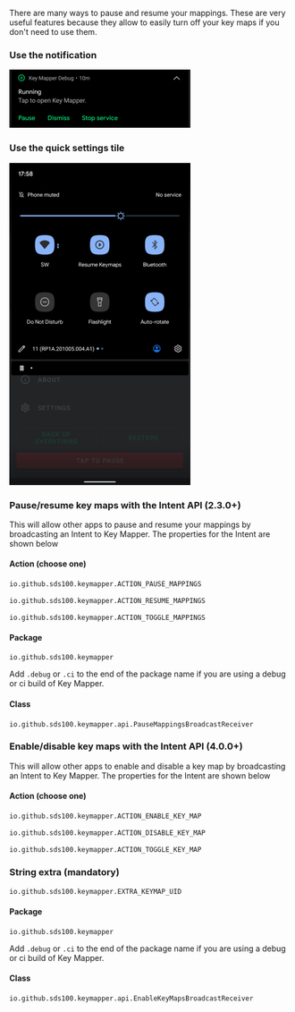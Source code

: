 There are many ways to pause and resume your mappings. These are very useful features because they allow to easily turn off your key maps if you don't need to use them.

### Use the notification

![](../images/notification-toggle-mappings.png)

### Use the quick settings tile

![](../images/pause-keymaps-quick-settings.png)

### Pause/resume key maps with the Intent API (2.3.0+)

This will allow other apps to pause and resume your mappings by broadcasting an Intent to Key Mapper. The properties for the Intent are shown below

#### Action (choose one)
```
io.github.sds100.keymapper.ACTION_PAUSE_MAPPINGS
```
```
io.github.sds100.keymapper.ACTION_RESUME_MAPPINGS
```
```
io.github.sds100.keymapper.ACTION_TOGGLE_MAPPINGS
```
  
#### Package

```
io.github.sds100.keymapper
```

Add `.debug` or `.ci` to the end of the package name if you are using a debug or ci build of Key Mapper.

#### Class

```
io.github.sds100.keymapper.api.PauseMappingsBroadcastReceiver
```

### Enable/disable key maps with the Intent API (4.0.0+)

This will allow other apps to enable and disable a key map by broadcasting an Intent to Key Mapper. The properties for the Intent are shown below

#### Action (choose one)
```
io.github.sds100.keymapper.ACTION_ENABLE_KEY_MAP
```
```
io.github.sds100.keymapper.ACTION_DISABLE_KEY_MAP
```
```
io.github.sds100.keymapper.ACTION_TOGGLE_KEY_MAP
```

### String extra (mandatory)

```
io.github.sds100.keymapper.EXTRA_KEYMAP_UID
```
  
#### Package

```
io.github.sds100.keymapper
```

Add `.debug` or `.ci` to the end of the package name if you are using a debug or ci build of Key Mapper.

#### Class

```
io.github.sds100.keymapper.api.EnableKeyMapsBroadcastReceiver
```